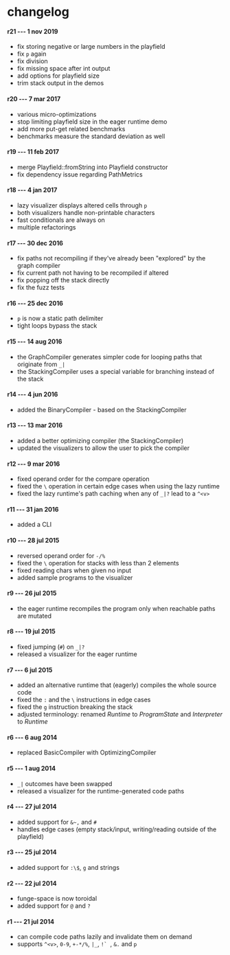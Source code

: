 changelog
=========

#### r21 --- 1 nov 2019
 + fix storing negative or large numbers in the playfield
 + fix `p` again
 + fix division
 + fix missing space after int output
 + add options for playfield size
 + trim stack output in the demos

#### r20 --- 7 mar 2017
 + various micro-optimizations
 + stop limiting playfield size in the eager runtime demo
 + add more put-get related benchmarks
 + benchmarks measure the standard deviation as well

#### r19 --- 11 feb 2017
 + merge Playfield::fromString into Playfield constructor
 + fix dependency issue regarding PathMetrics

#### r18 --- 4 jan 2017
 + lazy visualizer displays altered cells through `p`
 + both visualizers handle non-printable characters
 + fast conditionals are always on
 + multiple refactorings

#### r17 --- 30 dec 2016
 + fix paths not recompiling if they've already been "explored" by the graph compiler
 + fix current path not having to be recompiled if altered
 + fix popping off the stack directly
 + fix the fuzz tests

#### r16 --- 25 dec 2016
 + `p` is now a static path delimiter
 + tight loops bypass the stack

#### r15 --- 14 aug 2016
 + the GraphCompiler generates simpler code for looping paths that originate from `_|`
 + the StackingCompiler uses a special variable for branching instead of the stack

#### r14 --- 4 jun 2016
 + added the BinaryCompiler - based on the StackingCompiler

#### r13 --- 13 mar 2016
 + added a better optimizing compiler (the StackingCompiler)
 + updated the visualizers to allow the user to pick the compiler

#### r12 --- 9 mar 2016
 + fixed operand order for the compare operation
 + fixed the `\` operation in certain edge cases when using the lazy runtime
 + fixed the lazy runtime's path caching when any of `_|?` lead to a `^<v>`

#### r11 --- 31 jan 2016
 + added a CLI

#### r10 --- 28 jul 2015
 + reversed operand order for `-/%`
 + fixed the `\` operation for stacks with less than 2 elements
 + fixed reading chars when given no input
 + added sample programs to the visualizer

#### r9 --- 26 jul 2015
 + the eager runtime recompiles the program only when reachable paths are mutated

#### r8 --- 19 jul 2015
 + fixed jumping (`#`) on `_|?`
 + released a visualizer for the eager runtime

#### r7 --- 6 jul 2015
 + added an alternative runtime that (eagerly) compiles the whole source code
 + fixed the `:` and the `\` instructions in edge cases
 + fixed the `g` instruction breaking the stack
 + adjusted terminology: renamed *Runtime* to *ProgramState* and *Interpreter* to *Runtime*

#### r6 --- 6 aug 2014
 + replaced BasicCompiler with OptimizingCompiler

#### r5 --- 1 aug 2014
 + `_|` outcomes have been swapped
 + released a visualizer for the runtime-generated code paths

#### r4 --- 27 jul 2014
 + added support for `&~,` and `#`
 + handles edge cases (empty stack/input, writing/reading outside of the playfield)

#### r3 --- 25 jul 2014
 + added support for `:\$`, `g` and strings

#### r2 --- 22 jul 2014
 + funge-space is now toroidal
 + added support for `@` and `?`

#### r1 --- 21 jul 2014
 + can compile code paths lazily and invalidate them on demand
 + supports `^<v>`, `0-9`, `+-*/%`, `|_`, ``!` ``, `&.` and `p`